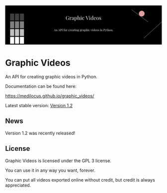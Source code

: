 ![logo](images/banner.png)

# Graphic Videos

An API for creating graphic videos in Python.

Documentation can be found here:

https://medilocus.github.io/graphic_videos/

Latest stable version: [Version 1.2][latest]

## News

Version 1.2 was recently released!

## License

Graphic Videos is licensed under the GPL 3 license.

You can use it in any way you want, forever.

You can put all videos exported online without credit, but credit is always appreciated.


[latest]: https://github.com/medilocus/graphic_videos/releases/tag/v1.2
